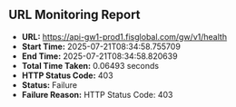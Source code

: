 ## URL Monitoring Report

- **URL:** https://api-gw1-prod1.fisglobal.com/gw/v1/health
- **Start Time:** 2025-07-21T08:34:58.755709
- **End Time:** 2025-07-21T08:34:58.820639
- **Total Time Taken:** 0.06493 seconds
- **HTTP Status Code:** 403
- **Status:** Failure
- **Failure Reason:** HTTP Status Code: 403
